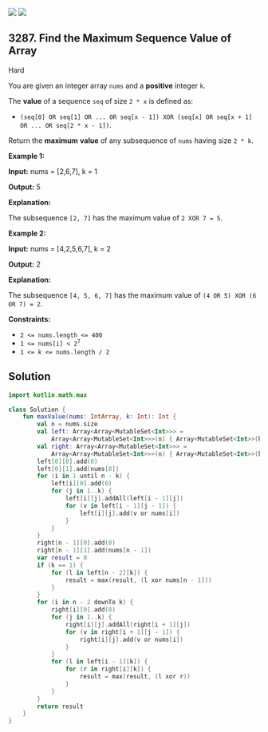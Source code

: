 [![](https://img.shields.io/github/stars/javadev/LeetCode-in-Kotlin?label=Stars&style=flat-square)](https://github.com/javadev/LeetCode-in-Kotlin)
[![](https://img.shields.io/github/forks/javadev/LeetCode-in-Kotlin?label=Fork%20me%20on%20GitHub%20&style=flat-square)](https://github.com/javadev/LeetCode-in-Kotlin/fork)

## 3287\. Find the Maximum Sequence Value of Array

Hard

You are given an integer array `nums` and a **positive** integer `k`.

The **value** of a sequence `seq` of size `2 * x` is defined as:

*   `(seq[0] OR seq[1] OR ... OR seq[x - 1]) XOR (seq[x] OR seq[x + 1] OR ... OR seq[2 * x - 1])`.

Return the **maximum** **value** of any subsequence of `nums` having size `2 * k`.

**Example 1:**

**Input:** nums = [2,6,7], k = 1

**Output:** 5

**Explanation:**

The subsequence `[2, 7]` has the maximum value of `2 XOR 7 = 5`.

**Example 2:**

**Input:** nums = [4,2,5,6,7], k = 2

**Output:** 2

**Explanation:**

The subsequence `[4, 5, 6, 7]` has the maximum value of `(4 OR 5) XOR (6 OR 7) = 2`.

**Constraints:**

*   `2 <= nums.length <= 400`
*   <code>1 <= nums[i] < 2<sup>7</sup></code>
*   `1 <= k <= nums.length / 2`

## Solution

```kotlin
import kotlin.math.max

class Solution {
    fun maxValue(nums: IntArray, k: Int): Int {
        val n = nums.size
        val left: Array<Array<MutableSet<Int>>> =
            Array<Array<MutableSet<Int>>>(n) { Array<MutableSet<Int>>(k + 1) { mutableSetOf() } }
        val right: Array<Array<MutableSet<Int>>> =
            Array<Array<MutableSet<Int>>>(n) { Array<MutableSet<Int>>(k + 1) { mutableSetOf() } }
        left[0][0].add(0)
        left[0][1].add(nums[0])
        for (i in 1 until n - k) {
            left[i][0].add(0)
            for (j in 1..k) {
                left[i][j].addAll(left[i - 1][j])
                for (v in left[i - 1][j - 1]) {
                    left[i][j].add(v or nums[i])
                }
            }
        }
        right[n - 1][0].add(0)
        right[n - 1][1].add(nums[n - 1])
        var result = 0
        if (k == 1) {
            for (l in left[n - 2][k]) {
                result = max(result, (l xor nums[n - 1]))
            }
        }
        for (i in n - 2 downTo k) {
            right[i][0].add(0)
            for (j in 1..k) {
                right[i][j].addAll(right[i + 1][j])
                for (v in right[i + 1][j - 1]) {
                    right[i][j].add(v or nums[i])
                }
            }
            for (l in left[i - 1][k]) {
                for (r in right[i][k]) {
                    result = max(result, (l xor r))
                }
            }
        }
        return result
    }
}
```